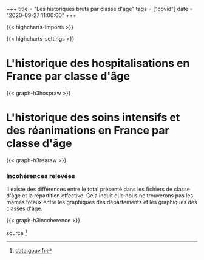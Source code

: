 +++
title = "Les historiques bruts par classe d'âge"
tags = ["covid"]
date = "2020-09-27 11:00:00"
+++


{{< highcharts-imports >}}

{{< highcharts-settings >}}

# L'historique des hospitalisations en France par classe d'âge <a name="graphique"></a>

{{< graph-h3hospraw >}}

# L'historique des soins intensifs et des réanimations en France par classe d'âge <a name="graphique"></a>

{{< graph-h3rearaw >}}


### Incohérences relevées

Il existe des différences entre le total présenté dans les fichiers de classe d'âge et la répartition effective.
Cela induit que nous ne trouverons pas les mêmes totaux entre les graphiques des départements et les graphiques des classes d'âge.

{{< graph-h3incoherence >}}

source [^1]


[^1]: [data.gouv.fr](https://www.data.gouv.fr/fr/datasets/donnees-hospitalieres-relatives-a-lepidemie-de-covid-19/)